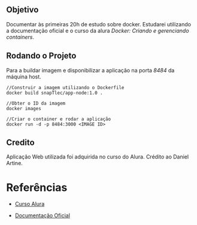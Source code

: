 ## Objetivo
Documentar às primeiras 20h de estudo sobre docker. Estudarei utilizando a documentação oficial e o curso da alura _Docker: Criando e gerenciando containers_.

## Rodando o Projeto
Para a buildar imagem e disponibilizar a aplicação na porta _8484_ da máquina host.
```
//Construir a imagem utilizando o Dockerfile
docker build snapTlec/app-node:1.0 .

//Obter o ID da imagem
docker images

//Criar o container e rodar a aplicação
docker run -d -p 8484:3000 <IMAGE ID>
```
## Credito
Aplicação Web utilizada foi adquirida no curso do Alura. Crédito ao Daniel Artine.

# Referências
- [Curso Alura](https://www.alura.com.br/curso-online-docker-criando-gerenciando-containers)

- [Documentação Oficial](https://docs.docker.com/get-started/)
